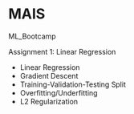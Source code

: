 # MAIS
ML_Bootcamp

Assignment 1: Linear Regression
  - Linear Regression
  - Gradient Descent
  - Training-Validation-Testing Split
  - Overfitting/Underfitting
  - L2 Regularization
